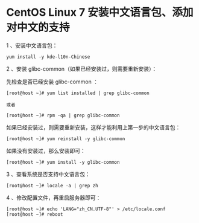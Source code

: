 # CentOS Linux 7 安装中文语言包、添加对中文的支持

1 、安装中文语言包：

```
yum install -y kde-l10n-Chinese
```

2 、安装 glibc-common（如果已经安装过，则需要重新安装）：

先检查是否已经安装 glibc-common ：

```
[root@host ~]# yum list installed | grep glibc-common

或者

[root@host ~]# rpm -qa | grep glibc-common
```

如果已经安装过，则需要重新安装，这样才能利用上第一步的中文语言包：

```
[root@host ~]# yum reinstall -y glibc-common
```

如果没有安装过，那么安装即可：

```
[root@host ~]# yum install -y glibc-common
```

3 、查看系统是否支持中文语言包：

```
[root@host ~]# locale -a | grep zh
```

4 、修改配置文件，再重启服务器即可：

```
[root@host ~]# echo 'LANG="zh_CN.UTF-8"' > /etc/locale.conf
[root@host ~]# reboot
```